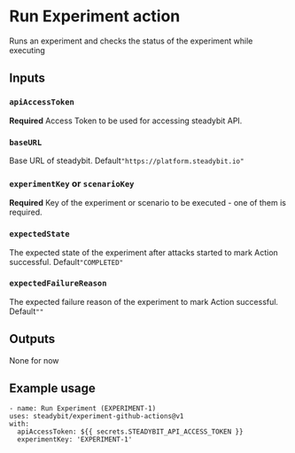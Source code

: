 # Run Experiment action

Runs an experiment and checks the status of the experiment while executing

## Inputs

### `apiAccessToken`

**Required** Access Token to be used for accessing steadybit API.

### `baseURL`

Base URL of steadybit. Default`"https://platform.steadybit.io"`

### `experimentKey` or `scenarioKey`

**Required** Key of the experiment or scenario to be executed - one of them is required.

### `expectedState`

The expected state of the experiment after attacks started to mark Action successful. Default`"COMPLETED"`

### `expectedFailureReason`

The expected failure reason of the experiment to mark Action successful. Default`""`

## Outputs

None for now

## Example usage

```
- name: Run Experiment (EXPERIMENT-1)
uses: steadybit/experiment-github-actions@v1
with:
  apiAccessToken: ${{ secrets.STEADYBIT_API_ACCESS_TOKEN }}
  experimentKey: 'EXPERIMENT-1'
```